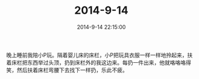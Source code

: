 ﻿---
title: "2014-9-14"
date: 2014-9-14 22:15:00
tags:
categories: 爸爸
---
晚上睡前我陪小P玩。隔着婴儿床的床栏，小P把玩具衣服一样一样地拎起来，扶着床栏把东西举过头顶，扔到床栏外的我这边来。每扔一件出来，他就咯咯咯得笑，然后扶着床栏弯腰下去找下一样扔，乐此不疲。